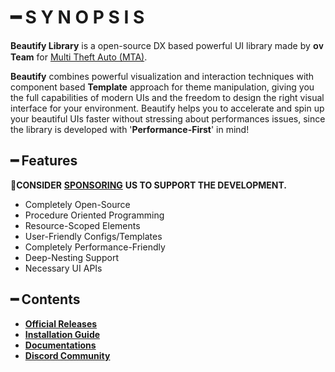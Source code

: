 # ━ S Y N O P S I S

**Beautify Library** is a open-source DX based powerful UI library made by **ᴏᴠ Team** for [Multi Theft Auto \(MTA\)](https://multitheftauto.com/).

**Beautify** combines powerful visualization and interaction techniques with component based **Template** approach for theme manipulation, giving you the full capabilities of modern UIs and the freedom to design the right visual interface for your environment. Beautify helps you to accelerate and spin up your beautiful UIs faster without stressing about performances issues, since the library is developed with '**Performance-First**' in mind!

## ━ Features

💎**CONSIDER** [**SPONSORING**](https://ko-fi.com/ovileamriam) **US TO SUPPORT THE DEVELOPMENT.**

* Completely Open-Source
* Procedure Oriented Programming
* Resource-Scoped Elements
* User-Friendly Configs/Templates
* Completely Performance-Friendly
* Deep-Nesting Support
* Necessary UI APIs

## ━ Contents

* [**Official Releases**](https://github.com/OvileAmriam/MTA-Beautify-Library/releases)
* [**Installation Guide**](https://ovileamriam.gitbook.io/beautify-library/v/Documentation/)
* [**Documentations**](https://ovileamriam.gitbook.io/beautify-library/v/Documentation/glossary/getting_started)
* [**Discord Community**](http://discord.gg/sVCnxPW)

